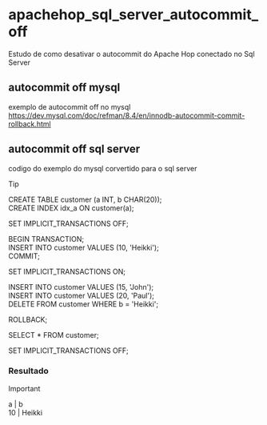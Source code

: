 # apachehop_sql_server_autocommit_off 
Estudo de como desativar o autocommit do Apache Hop conectado no Sql Server

## autocommit off mysql
exemplo de autocommit off no mysql
https://dev.mysql.com/doc/refman/8.4/en/innodb-autocommit-commit-rollback.html

## autocommit off sql server 
codigo do exemplo do mysql corvertido para o sql server 

> [!TIP]
>CREATE TABLE customer (a INT, b CHAR(20));  
>CREATE INDEX idx_a ON customer(a);  
>
>SET IMPLICIT_TRANSACTIONS OFF;  
>
>BEGIN TRANSACTION;  
>INSERT INTO customer VALUES (10, 'Heikki');  
>COMMIT;  
>
>SET IMPLICIT_TRANSACTIONS ON;  
>
>INSERT INTO customer VALUES (15, 'John');  
>INSERT INTO customer VALUES (20, 'Paul');  
>DELETE FROM customer WHERE b = 'Heikki';  
>
>ROLLBACK;  
>
>SELECT * FROM customer;  
>
>SET IMPLICIT_TRANSACTIONS OFF;  

### Resultado
>[!IMPORTANT]
>a  | b  
>10 | Heikki      
